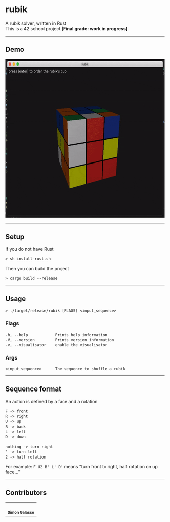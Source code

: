 # rubik
A rubik solver, written in Rust<br/>
This is a 42 school project <strong>[Final grade: work in progress]</strong>

---
## Demo
<img src="demo.gif" height="500"/>

---
## Setup
If you do not have Rust
```
> sh install-rust.sh
```
Then you can build the project
```
> cargo build --release
```

---
## Usage
```
> ./target/release/rubik [FLAGS] <input_sequence>
```

### Flags
```
-h, --help            Prints help information
-V, --version         Prints version information
-v, --visualisator    enable the visualisator
```

### Args
```
<input_sequence>      The sequence to shuffle a rubik
```

---
## Sequence format
An action is defined by a face and a rotation
```
F -> front
R -> right
U -> up
B -> back
L -> left
D -> down

nothing -> turn right
' -> turn left
2 -> half rotation
```
For example: ```F U2 B' L' D'``` means "turn front to right, half rotation on up face..."

---
## Contributors
<table>
  <tr>
    <td align="center"><a href="https://github.com/sgalasso42"><img src="https://avatars2.githubusercontent.com/u/38636967?v=4" width="100px;" alt=""/><br /><sub><b>Simon Galasso</b></sub></a><br />
  </tr>
</table>
